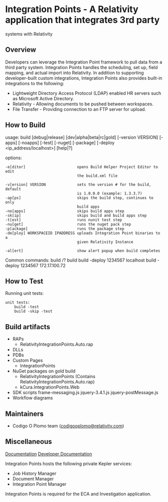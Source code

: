 # Integration Points - A Relativity application that integrates 3rd party
systems with Relativity

## Overview
 
Developers can leverage the Integration Point framework to pull data from a
third party system. Integration Points handles the scheduling, set up, field
mapping, and actual import into Relativity. In addition to supporting
developer-built custom integrations, Integration Points also provides built-in
integrations to the following:

* Lightweight Directory Access Protocol (LDAP) enabled HR servers such as
Microsoft Active Directory. 
* Relativity - Allowing documents to be pushed between workspaces.
* File Transfer - Providing connection to an FTP server for upload.
 
## How to Build
usage: build [debug|release] [dev|alpha|beta|rc|gold] [-version VERSION]
             [-apps] [-noapps] [-test] [-nuget] [-package]
             [-deploy <workspaceId> <ip_address/localhost>] [help|?]

options:

    -e[ditor]                       opens Build Helper Project Editor to edit
                                    the build.xml file

    -v[ersion] VERSION              sets the version # for the build, default
                                    is 1.0.0.0 (example: 1.3.3.7)
    -ap[ps]                         skips the build step, continues to only
                                    build apps
    -no[apps]                       skips build apps step
    -sk[ip]                         skips build and build apps step
    -t[est]                         runs nunit test step
    -nu[get]                        runs the nuget pack step
    -p[ackage]                      runs the package step
    -de[ploy] WORKSPACEID IPADDRESS uploads Integration Point binaries to a
                                    given Relativity Instance

    -al[ert]                        show alert popup when build completes

Common commands:
    build /?
    build
    build -deploy 1234567 localhost
    build -deploy 1234567 172.17.100.72

## How to Test
Running unit tests:

    unit tests:
        build -test
        build -skip -test

## Build artifacts
* RAPs
    * RelativityIntegrationPoints.Auto.rap
* DLLs
* PDBs
* Custom Pages
    * IntegrationPoints
* NuGet packages on gold build
    * RelativityIntegrationPoints (Contains RelativityIntegrationPoints.Auto.rap)
    * kCura.IntegrationPoints.Web
* SDK scripts
    frame-messaging.js
    jquery-3.4.1.js
    jquery-postMessage.js
* Workflow diagrams

## Maintainers
* Codigo O Plomo team (codigooplomo@relativity.com)

## Miscellaneous
[Documentation](https://help.relativity.com/integrationpoints/Content/Relativity_Integration_Points/Integration_Points/Relativity_Integration_Points.htm)
[Developer Documentation](https://platform.relativity.com/9.5/Content/Relativity_Integration_Points/Get_started_with_integration_points.htm)

Integration Points hosts the following private Kepler services:
* Job History Manager
* Document Manager
* Integration Point Manager

Integration Points is required for the ECA and Investigation application.

